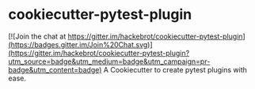 # cookiecutter-pytest-plugin

[![Join the chat at https://gitter.im/hackebrot/cookiecutter-pytest-plugin](https://badges.gitter.im/Join%20Chat.svg)](https://gitter.im/hackebrot/cookiecutter-pytest-plugin?utm_source=badge&utm_medium=badge&utm_campaign=pr-badge&utm_content=badge)
A Cookiecutter to create pytest plugins with ease.
